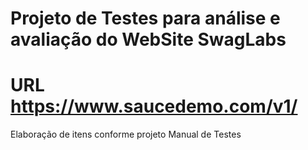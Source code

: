 # Projeto de Testes para análise e avaliação do WebSite SwagLabs
# URL https://www.saucedemo.com/v1/

Elaboração de itens conforme projeto Manual de Testes
